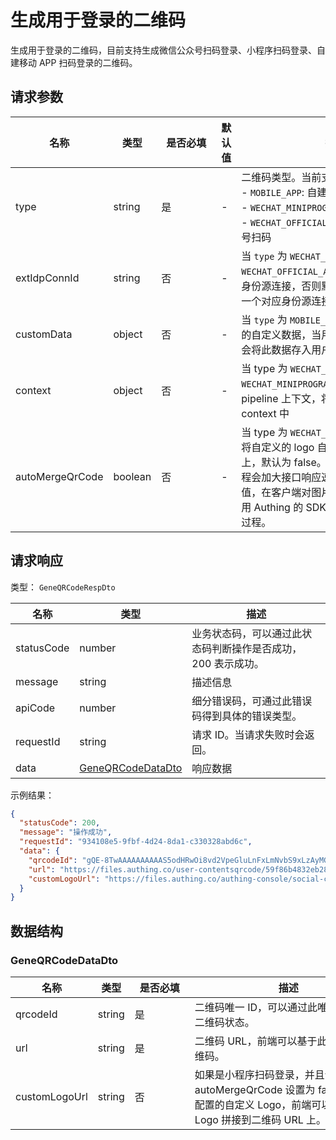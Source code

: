 # 生成用于登录的二维码

<!--
  警告⚠️：
  不要直接修改该文档，
  https://github.com/Authing/authing-docs-factory
  使用该项目进行生成
-->

<LastUpdated />

生成用于登录的二维码，目前支持生成微信公众号扫码登录、小程序扫码登录、自建移动 APP 扫码登录的二维码。

## 请求参数

| 名称 | 类型 | <div style="width:80px">是否必填</div> | 默认值 | <div style="width:300px">描述</div> | <div style="width:200px"></div>示例值</div> |
| ---- | ---- | ---- | ---- | ---- | ---- |
| type | string | 是 | - | 二维码类型。当前支持三种类型：<br>- `MOBILE_APP`: 自建移动端 APP 扫码<br>- `WECHAT_MINIPROGRAM`: 微信小程序扫码<br>- `WECHAT_OFFICIAL_ACCOUN` 关注微信公众号扫码  | `MOBILE_APP` |
| extIdpConnId | string | 否 | - | 当 `type` 为 `WECHAT_MINIPROGRAM` 或 `WECHAT_OFFICIAL_ACCOUNT` 时，可以指定身份源连接，否则默认使用应用开启的第一个对应身份源连接生成二维码。  | `62eb7ed1f04xxxxc6955b329` |
| customData | object | 否 | - | 当 `type` 为 `MOBILE_APP` 时，可以传递用户的自定义数据，当用户成功扫码授权时，会将此数据存入用户的自定义数据。  | `{"school":"hust"}` |
| context | object | 否 | - | 当 type 为 `WECHAT_OFFICIAL_ACCOUNT` 或 `WECHAT_MINIPROGRAM` 时，指定自定义的 pipeline 上下文，将会传递的 pipeline 的 context 中  | `{"source":"utm"}` |
| autoMergeQrCode | boolean | 否 | - | 当 type 为 `WECHAT_MINIPROGRAM` 时，是否将自定义的 logo 自动合并到生成的图片上，默认为 false。服务器合并二维码的过程会加大接口响应速度，推荐使用默认值，在客户端对图片进行拼接。如果你使用 Authing 的 SDK，可以省去手动拼接的过程。  |  |


<!-- 暂时不显示示例代码 -->
<!-- ## 示例代码
```go
package main

import (
    "github.com/Authing/authing-golang-sdk/management"
    "github.com/Authing/authing-golang-sdk/dto"

    "fmt"
)

func main() {
    options := management.ClientOptions {
        AccessKeyId:     "AUTHING_USERPOOL_ID",
        AccessKeySecret: "AUTHING_USERPOOL_SECRET",
    }

    client, err := management.NewClient(&options)
    if err != nil {
        // The exception needs to be handled by the developer.
    }

    response := client.geneQrcode(
      dto.GenerateQrcodeDto {
          Type: GenerateQrcodeDto.type.MOBILE_APP,
          ExtIdpConnId: "62eb7ed1f04xxxxc6955b329",
          CustomData: dto.GenerateQrcodeDto {    school="hust",},
          Context: dto.GenerateQrcodeDto {    source="utm",},
          AutoMergeQrCode: false,
    }
  )
}
```
 -->

## 请求响应

类型： `GeneQRCodeRespDto`

| 名称 | 类型 | 描述 |
| ---- | ---- | ---- |
| statusCode | number | 业务状态码，可以通过此状态码判断操作是否成功，200 表示成功。 |
| message | string | 描述信息 |
| apiCode | number | 细分错误码，可通过此错误码得到具体的错误类型。 |
| requestId | string | 请求 ID。当请求失败时会返回。 |
| data | <a href="#GeneQRCodeDataDto">GeneQRCodeDataDto</a> | 响应数据 |



示例结果：

```json
{
  "statusCode": 200,
  "message": "操作成功",
  "requestId": "934108e5-9fbf-4d24-8da1-c330328abd6c",
  "data": {
    "qrcodeId": "gQE-8TwAAAAAAAAAAS5odHRwOi8vd2VpeGluLnFxLmNvbS9xLzAyMGJjX",
    "url": "https://files.authing.co/user-contentsqrcode/59f86b4832eb28071bdd9214/gQE-8TwAAAAAAAAAAS5odHRwOi8vd2VpeGluLnFxLmNvbS9xLzAyMGJjX1ZhOFNiM1UxV29GVTF5MWMAAgQY4_RiAwSAxhMA.png",
    "customLogoUrl": "https://files.authing.co/authing-console/social-connections/wechatMiniLogin.svg"
  }
}
```

## 数据结构


### <a id="GeneQRCodeDataDto"></a> GeneQRCodeDataDto

| 名称 | 类型 | <div style="width:80px">是否必填</div> | <div style="width:300px">描述</div> | <div style="width:200px">示例值</div> |
| ---- |  ---- | ---- | ---- | ---- |
| qrcodeId | string | 是 | 二维码唯一 ID，可以通过此唯一 ID 查询二维码状态。   |  `gQE-8TwAAAAAAAAAAS5odHRwOi8vd2VpeGluLnFxLmNvbS9xLzAyMGJjX` |
| url | string | 是 | 二维码 URL，前端可以基于此链接渲染二维码。   |  `https://files.authing.co/user-contentsqrcode/59f86b4832eb28071bdd9214/gQE-8TwAAAAAAAAAAS5odHRwOi8vd2VpeGluLnFxLmNvbS9xLzAyMGJjX1ZhOFNiM1UxV29GVTF5MWMAAgQY4_RiAwSAxhMA.png` |
| customLogoUrl | string | 否 | 如果是小程序扫码登录，并且请求参数 autoMergeQrCode 设置为 false，会返回配置的自定义 Logo，前端可以自行将此 Logo 拼接到二维码 URL 上。   |  `https://files.authing.co/authing-console/social-connections/wechatMiniLogin.svg` |


